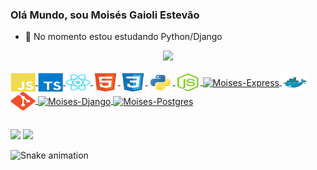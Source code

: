 ### Olá Mundo, sou Moisés Gaioli Estevão

- 🌱 No momento estou estudando Python/Django

<div align="center">
  <a href="https://github.com/moisesgaioli">
  <img height="180em" src="https://github-readme-stats.vercel.app/api?username=moisesgaioli&show_icons=true&theme=merko&include_all_commits=true&count_private=true"/>
</div>

<div style="display: inline_block"><br>
  <img align="center" alt="Moises-Js" height="30" width="40" src="https://raw.githubusercontent.com/devicons/devicon/master/icons/javascript/javascript-plain.svg">
  <img align="center" alt="Moises-Ts" height="30" width="40" src="https://raw.githubusercontent.com/devicons/devicon/master/icons/typescript/typescript-plain.svg">
  <img align="center" alt="Moises-React" height="30" width="40" src="https://raw.githubusercontent.com/devicons/devicon/master/icons/react/react-original.svg">
  <img align="center" alt="Moises-HTML" height="30" width="40" src="https://raw.githubusercontent.com/devicons/devicon/master/icons/html5/html5-original.svg">
  <img align="center" alt="Moises-CSS" height="30" width="40" src="https://raw.githubusercontent.com/devicons/devicon/master/icons/css3/css3-original.svg">
  <img align="center" alt="Moises-Python" height="30" width="40" src="https://raw.githubusercontent.com/devicons/devicon/master/icons/python/python-original.svg">
  <img align="center" alt="Moises-Node" height="30" width="40" src="https://raw.githubusercontent.com/devicons/devicon/master/icons/nodejs/nodejs-original.svg">
  <img align="center" alt="Moises-Express" height="30" width="40" src="https://cdn.jsdelivr.net/gh/devicons/devicon/icons/express/express-original-wordmark.svg" />      
  <img align="center" alt="Moises-Docker" height="30" width="40" src="https://raw.githubusercontent.com/devicons/devicon/master/icons/docker/docker-original.svg">
  <img align="center" alt="Moises-Git" height="30" width="40" src="https://raw.githubusercontent.com/devicons/devicon/master/icons/git/git-original.svg">
  <img align="center" alt="Moises-Django" height="30" width="40" src="https://cdn.jsdelivr.net/gh/devicons/devicon/icons/django/django-plain.svg" />
  <img align="center" alt="Moises-Postgres" height="30" width="40" src="https://cdn.jsdelivr.net/gh/devicons/devicon/icons/postgresql/postgresql-plain-wordmark.svg" />                 
</div>
  
##
  
<div>
  <a href="https://www.linkedin.com/in/moisesgaioli/" target="_blank"><img src="https://img.shields.io/badge/-LinkedIn-%230077B5?style=for-the-badge&logo=linkedin&logoColor=white" target="_blank"></a>
  <a href = "mailto:moisesgaioli@gmail.com"><img src="https://img.shields.io/badge/Gmail-D14836?style=for-the-badge&logo=gmail&logoColor=white" target="_blank"></a>
  
  ![Snake animation](https://github.com/moisesgaioli/moisesgaioli/blob/output/github-contribution-grid-snake.svg)
  
 
</div>
